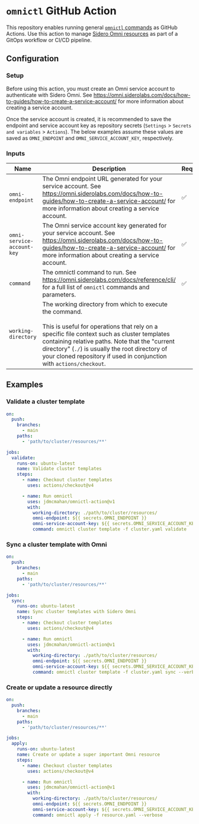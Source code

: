 # `omnictl` GitHub Action

This repository enables running general [`omnictl` commands](https://omni.siderolabs.com/docs/reference/cli/) as GitHub
Actions. Use this action to manage [Sidero Omni resources](https://omni.siderolabs.com/docs/reference/cluster-templates/)
as part of a GitOps workflow or CI/CD pipeline.

## Configuration

### Setup

Before using this action, you must create an Omni service account to authenticate with Sidero Omni.
See https://omni.siderolabs.com/docs/how-to-guides/how-to-create-a-service-account/ for more information about creating
a service account.

Once the service account is created, it is recommended to save the endpoint and service account key as repository
secrets (`Settings` > `Secrets and variables` > `Actions`). The below examples assume these values are saved
as `OMNI_ENDPOINT` and `OMNI_SERVICE_ACCOUNT_KEY`, respectively.

### Inputs

| Name                       | Description                                                                                                                                                                                                                                                                                                                                | Required           | Default             |
|----------------------------|--------------------------------------------------------------------------------------------------------------------------------------------------------------------------------------------------------------------------------------------------------------------------------------------------------------------------------------------|--------------------|---------------------|
| `omni-endpoint`            | The Omni endpoint URL generated for your service account. See https://omni.siderolabs.com/docs/how-to-guides/how-to-create-a-service-account/ for more information about creating a service account.                                                                                                                                       | :white_check_mark: |                     |
| `omni-service-account-key` | The Omni service account key generated for your service account. See https://omni.siderolabs.com/docs/how-to-guides/how-to-create-a-service-account/ for more information about creating a service account.                                                                                                                                | :white_check_mark: |                     |
| `command`                  | The omnictl command to run. See https://omni.siderolabs.com/docs/reference/cli/ for a full list of `omnictl` commands and parameters.                                                                                                                                                                                                      | :white_check_mark: | `omnictl --version` |
| `working-directory`        | The working directory from which to execute the command.<br/><br/>This is useful for operations that rely on a specific file context such as cluster templates containing relative paths. Note that the "current directory" (`./`) is usually the root directory of your cloned repository if used in conjunction with `actions/checkout`. |                    | `./`                |

## Examples

### Validate a cluster template

```yaml
on:
  push:
    branches:
      - main
    paths:
      - 'path/to/cluster/resources/**'

jobs:
  validate:
    runs-on: ubuntu-latest
    name: Validate cluster templates
    steps:
      - name: Checkout cluster templates
        uses: actions/checkout@v4

      - name: Run omnictl
        uses: jdmcmahan/omnictl-action@v1
        with:
          working-directory: ./path/to/cluster/resources/
          omni-endpoint: ${{ secrets.OMNI_ENDPOINT }}
          omni-service-account-key: ${{ secrets.OMNI_SERVICE_ACCOUNT_KEY }}
          command: omnictl cluster template -f cluster.yaml validate
```

### Sync a cluster template with Omni

```yaml
on:
  push:
    branches:
      - main
    paths:
      - 'path/to/cluster/resources/**'

jobs:
  sync:
    runs-on: ubuntu-latest
    name: Sync cluster templates with Sidero Omni
    steps:
      - name: Checkout cluster templates
        uses: actions/checkout@v4

      - name: Run omnictl
        uses: jdmcmahan/omnictl-action@v1
        with:
          working-directory: ./path/to/cluster/resources/
          omni-endpoint: ${{ secrets.OMNI_ENDPOINT }}
          omni-service-account-key: ${{ secrets.OMNI_SERVICE_ACCOUNT_KEY }}
          command: omnictl cluster template -f cluster.yaml sync --verbose
```

### Create or update a resource directly

```yaml
on:
  push:
    branches:
      - main
    paths:
      - 'path/to/cluster/resources/**'

jobs:
  apply:
    runs-on: ubuntu-latest
    name: Create or update a super important Omni resource
    steps:
      - name: Checkout cluster templates
        uses: actions/checkout@v4

      - name: Run omnictl
        uses: jdmcmahan/omnictl-action@v1
        with:
          working-directory: ./path/to/cluster/resources/
          omni-endpoint: ${{ secrets.OMNI_ENDPOINT }}
          omni-service-account-key: ${{ secrets.OMNI_SERVICE_ACCOUNT_KEY }}
          command: omnictl apply -f resource.yaml --verbose
```
